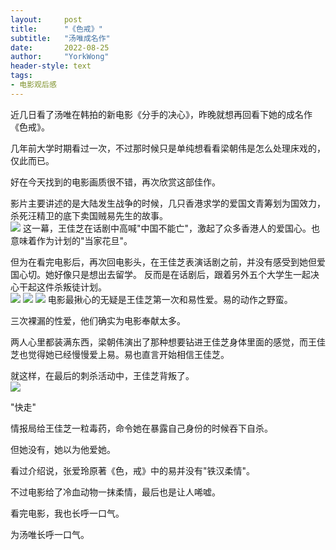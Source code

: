 ```yaml
---
layout:     post
title:      "《色戒》"
subtitle:   "汤唯成名作"
date:       2022-08-25
author:     "YorkWong"
header-style: text
tags:
- 电影观后感
---
```


近几日看了汤唯在韩拍的新电影《分手的决心》，昨晚就想再回看下她的成名作《色戒》。  

几年前大学时期看过一次，不过那时候只是单纯想看看梁朝伟是怎么处理床戏的，仅此而已。

好在今天找到的电影画质很不错，再次欣赏这部佳作。

影片主要讲述的是大陆发生战争的时候，几只香港求学的爱国文青筹划为国效力，杀死汪精卫的底下卖国贼易先生的故事。  
![](https://cdn.jsdelivr.net/gh/YorkWong30/picb/%E8%89%B2%E6%88%921.png)
这一幕，王佳芝在话剧中高喊"中国不能亡"，激起了众多香港人的爱国心。也意味着作为计划的"当家花旦"。


但为在看完电影后，再次回电影头，在王佳芝表演话剧之前，并没有感受到她但爱国心切。她好像只是想出去留学。
反而是在话剧后，跟着另外五个大学生一起决心干起这件杀叛徒计划。  
![](https://cdn.jsdelivr.net/gh/YorkWong30/picb/%E8%89%B2%E6%88%923.png)
![](https://cdn.jsdelivr.net/gh/YorkWong30/picb/%E8%89%B2%E6%88%924.png)
![](https://cdn.jsdelivr.net/gh/YorkWong30/picb/%E8%89%B2%E6%88%922.png)
电影最揪心的无疑是王佳芝第一次和易性爱。易的动作之野蛮。

三次裸漏的性爱，他们确实为电影奉献太多。

两人心里都装满东西，梁朝伟演出了那种想要钻进王佳芝身体里面的感觉，而王佳芝也觉得她已经慢慢爱上易。易也直言开始相信王佳芝。

就这样，在最后的刺杀活动中，王佳芝背叛了。  
![](https://cdn.jsdelivr.net/gh/YorkWong30/picb/%E8%89%B2%E6%88%925.png)

"快走"

情报局给王佳芝一粒毒药，命令她在暴露自己身份的时候吞下自杀。

但她没有，她以为他爱她。

看过介绍说，张爱玲原著《色，戒》中的易并没有"铁汉柔情"。

不过电影给了冷血动物一抹柔情，最后也是让人唏嘘。

看完电影，我也长呼一口气。

为汤唯长呼一口气。

